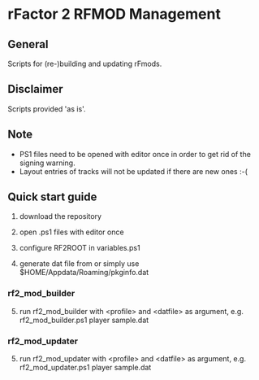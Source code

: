 # rFactor 2 RFMOD Management

## General

Scripts for (re-)building and updating rFmods.

## Disclaimer

Scripts provided 'as is'.

## Note

- PS1 files need to be opened with editor once in order to get rid of the signing warning.
- Layout entries of tracks will not be updated if there are new ones :-(

## Quick start guide

1. download the repository

2. open .ps1 files with editor once

3. configure RF2ROOT in variables.ps1

4. generate dat file from or simply use $HOME/Appdata/Roaming/pkginfo.dat

### rf2_mod_builder

5. run rf2_mod_builder with \<profile\> and \<datfile\> as argument, e.g. rf2_mod_builder.ps1 player sample.dat

### rf2_mod_updater

5. run rf2_mod_updater with \<profile\> and \<datfile\> as argument, e.g. rf2_mod_updater.ps1 player sample.dat
